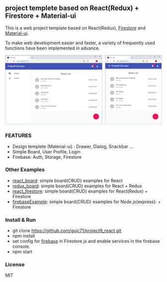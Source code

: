 ## project templete based on React(Redux) + Firestore + Material-ui ##

This is a web project template based on React(Redux), [Firestore](https://firebase.google.com/docs/) and [Material-ui](https://material-ui.com/).

To make web development easier and faster, a variety of frequently used functions have been implemented in advance.

![Screenshot](./screenshot.png)

### FEATURES ###

- Design templete (Material-ui) : Drawer, Dialog, Snackbar ...
- Simple Board, User Profile, Login
- Firebase: Auth, Storage, Firestore

### Other Examples ###

- [react_board](https://github.com/gujc71/react_board): simple board(CRUD) examples for React
- [redux_board](https://github.com/gujc71/redux_board): simple board(CRUD) examples for React + Redux
- [react_firestore](https://github.com/gujc71/react_firestore): simple board(CRUD) examples for React(Redux) + Firestore
- [firebaseExample](https://github.com/gujc71/firebaseExample): simple board(CRUD) examples for Node.js(express): + Firestore


### Install & Run ###

- git clone https://github.com/gujc71/project9_react.git
- npm install
- set config for [firebase](https://firebase.google.com/docs/web/setup?authuser=0) in Firestore.js and enable services in the firebase console.
- npm start

### License ###
MIT